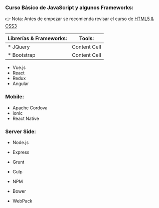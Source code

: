 ### Curso Básico de JavaScript y algunos Frameworks:

:point_right: Nota: Antes de empezar se recomienda revisar el curso de [HTML5 & CSS3](https://github.com/ProfeSantiago/HTML5-CSS3)

| Librerías & Frameworks: | Tools:                  |
| ----------------------- | ----------------------- |
| * JQuery                | Content Cell  |
| * Bootstrap             | Content Cell  |




* Vue.js
* React
* Redux
* Angular

### Mobile:
* Apache Cordova
* ionic
* React Native

### Server Side:
* Node.js
* Express


* Grunt
* Gulp
* NPM
* Bower
* WebPack
